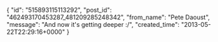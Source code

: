  {
   "id": "515893115113292",
   "post_id": "462493170453287_481209285248342",
   "from_name": "Pete Daoust",
   "message": "And now it's getting deeper :/",
   "created_time": "2013-05-22T22:29:16+0000"
 }
